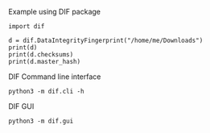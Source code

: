 Example using DIF package
```
import dif

d = dif.DataIntegrityFingerprint("/home/me/Downloads")
print(d)
print(d.checksums)
print(d.master_hash)
```

DIF Command line interface
```
python3 -m dif.cli -h
```


DIF GUI
```
python3 -m dif.gui
```


